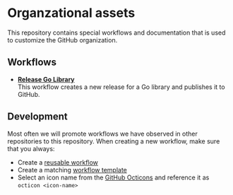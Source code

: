 # Organzational assets

This repository contains special workflows and documentation that is used to customize the GitHub organization.

## Workflows

- [**Release Go Library**](.github/workflows/release-go-library.yml)  
  This workflow creates a new release for a Go library and publishes it to GitHub.

## Development

Most often we will promote workflows we have observed in other repositories to this repository. When creating a new workflow, make sure that you always:

- Create a [reusable workflow][reusable-workflow]
- Create a matching [workflow template][workflow-template]
- Select an icon name from the [GitHub Octicons][octicons] and reference it as `octicon <icon-name>`

[mkdocs]: https://www.mkdocs.org/
[reusable-workflow]: https://docs.github.com/en/actions/sharing-automations/reusing-workflows
[workflow-template]: https://docs.github.com/en/actions/sharing-automations/creating-workflow-templates-for-your-organization
[octicons]: https://primer.style/foundations/icons
